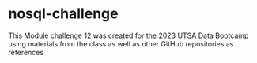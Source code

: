 # nosql-challenge

This Module challenge 12 was created for the 2023 UTSA Data Bootcamp using materials from the class as well as other GitHub repositories as references
